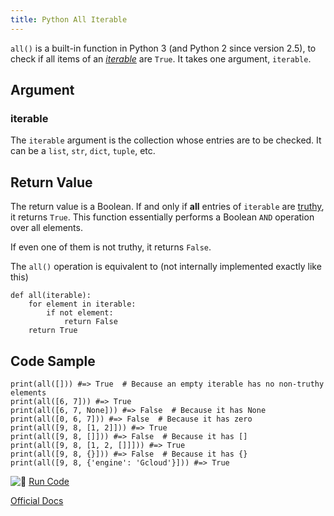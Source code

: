 ```yaml
---
title: Python All Iterable
---
```

`all()` is a built-in function in Python 3 (and Python 2 since version 2.5), to check if all items of an <a href='https://docs.python.org/3/glossary.html#term-iterable' target='_blank' rel='nofollow'>_iterable_</a> are `True`. It takes one argument, `iterable`.

## Argument

### iterable

The `iterable` argument is the collection whose entries are to be checked. It can be a `list`, `str`, `dict`, `tuple`, etc.

## Return Value

The return value is a Boolean. If and only if **all** entries of `iterable` are [truthy](https://guide.freecodecamp.org/python/truth-value-testing), it returns `True`. This function essentially performs a Boolean `AND` operation over all elements.

If even one of them is not truthy, it returns `False`.

The `all()` operation is equivalent to (not internally implemented exactly like this)

    def all(iterable):
        for element in iterable:
            if not element:
                return False
        return True

## Code Sample

    print(all([])) #=> True  # Because an empty iterable has no non-truthy elements
    print(all([6, 7])) #=> True
    print(all([6, 7, None])) #=> False  # Because it has None
    print(all([0, 6, 7])) #=> False  # Because it has zero
    print(all([9, 8, [1, 2]])) #=> True
    print(all([9, 8, []])) #=> False  # Because it has []
    print(all([9, 8, [1, 2, []]])) #=> True
    print(all([9, 8, {}])) #=> False  # Because it has {}
    print(all([9, 8, {'engine': 'Gcloud'}])) #=> True

![:rocket:](https://forum.freecodecamp.com/images/emoji/emoji_one/rocket.png?v=2 ":rocket:") <a href='https://repl.it/CL9U/0' target='_blank' rel='nofollow'>Run Code</a>

<a href='https://docs.python.org/3/library/functions.html#all' target='_blank' rel='nofollow'>Official Docs</a>
